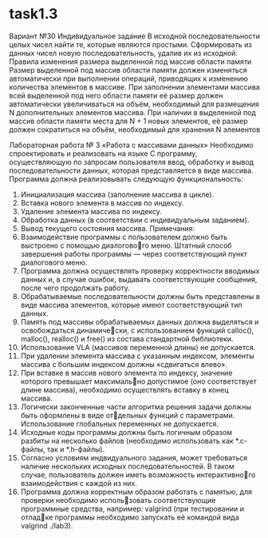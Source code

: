 # task1.3

Вариант №30
Индивидуальное задание
В исходной последовательности целых чисел найти те, которые являются простыми. Сформировать из данных чисел новую последовательность, удалив их из исходной. Правила изменения размера выделенной под массив области памяти Размер выделенной под массив области памяти должен изменяться автоматически при выполнении операций, приводящих к изменению количества элементов в массиве. При заполнении элементами массива всей выделенной под него области памяти её размер должен автоматически увеличиваться на объём, необходимый для размещения N дополнительных элементов массива. При наличии в выделенной под массив области памяти места для N + 1 новых элементов, её размер должен сократиться на объём, необходимый для хранения N элементов

Лабораторная работа № 3 «Работа с массивами данных»
Необходимо спроектировать и реализовать на языке C программу, осуществляющую по запросам пользователя ввод, обработку и вывод последовательности данных, которая представляется в виде массива. Программа должна реализовывать следующую функциональность:
1. Инициализация массива (заполнение массива в цикле).
2. Вставка нового элемента в массив по индексу.
3. Удаление элемента массива по индексу.
4. Обработка данных (в соответствии с индивидуальным заданием).
5. Вывод текущего состояния массива.
Примечания:
1. Взаимодействие программы с пользователем должно быть выстроено с помощью диалогового меню. Штатный способ завершения работы программы — через соответствующий пункт диалогового меню.
2. Программа должна осуществлять проверку корректности вводимых данных и, в случае ошибок, выдавать соответствующие сообщения, после чего продолжать работу.
3. Обрабатываемые последовательности должны быть представлены в виде массива элементов, которые имеют соответствующий тип данных.
4. Память под массивы обрабатываемых данных должна выделяться и освобождаться динамически, с использованием функций calloc(), malloc(), realloc() и free() из состава стандартной библиотеки.
5. Использование VLA (массивов переменной длины) не допускается.
6. При удалении элемента массива с указанным индексом, элементы массива с большим индексом должны «сдвигаться влево».
7. При вставке в массив нового элемента по индексу, значение которого превышает максимально допустимое (оно соответствует длине массива), необходимо осуществлять вставку в конец массива.
8. Логически законченные части алгоритма решения задачи должны быть оформлены в виде отдельных функций с параметрами. Использование глобальных переменных не допускается.
9. Исходные коды программы должны быть логичным образом разбиты на несколько файлов (необходимо использовать как *.c-файлы, так и *.h-файлы).
10. Согласно условиям индвидуального задания, может требоваться наличие нескольких исходных последовательностей. В таком случае, пользователь должен иметь возможность интерактивного взаимодействия с каждой из них.
11. Программа должна корректным образом работать с памятью, для проверки необходимо использовать соответствующие программные средства, например: valgrind (при тестировании и отладке программы необходимо запускать её командой вида valgrind ./lab3).

